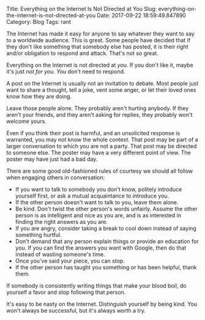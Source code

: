 Title: Everything on the Internet Is Not Directed at You
Slug: everything-on-the-internet-is-not-directed-at-you
Date: 2017-09-22 18:59:49.847890
Category: Blog
Tags: rant

The Internet has made it easy for anyone to say whatever they want to say to a worldwide audience.  This is great.  Some people have decided that if they don't like something that somebody else has posted, it is their right and/or obligation to respond and attack.  That's not so great.

Everything on the Internet is not directed at _you_.  If you don't like it, maybe it's just _not for you_.  _You_ don't need to respond.

A post on the Internet is usually not an invitation to debate.  Most people just want to share a thought, tell a joke, vent some anger, or let their loved ones know how they are doing.

Leave those people alone.  They probably aren't hurting anybody.  If they aren't your friends, and they aren't asking for replies, they probably won't welcome yours.

Even if you think their post is harmful, and an unsolicited response is warranted, you may not know the whole context.  That post may be part of a larger conversation to which you are not a party.  That post may be directed to someone else.  The poster may have a very different point of view.  The poster may have just had a bad day.

There are some good old-fashioned rules of courtesy we should all follow when engaging others in conversation:

- If you want to talk to somebody you don't know, politely introduce yourself first, or ask a mutual acquaintance to introduce you.
- If the other person doesn't want to talk to you, leave them alone.
- Be kind.  Don't twist the other person's words unfairly.  Assume the other person is as intelligent and nice as you are, and is as interested in finding the right answers as you are.
- If you are angry, consider taking a break to cool down instead of saying something hurtful.
- Don't demand that any person explain things or provide an education for you.  If you can find the answers you want with Google, then do that instead of wasting someone's time.
- Once you've said your piece, you can stop.
- If the other person has taught you something or has been helpful, thank them.

If somebody is consistently writing things that make your blood boil, do yourself a favor and stop following that person.

It's easy to be nasty on the Internet.  Distinguish yourself by being kind.  You won't always be successful, but it's always worth a try.

